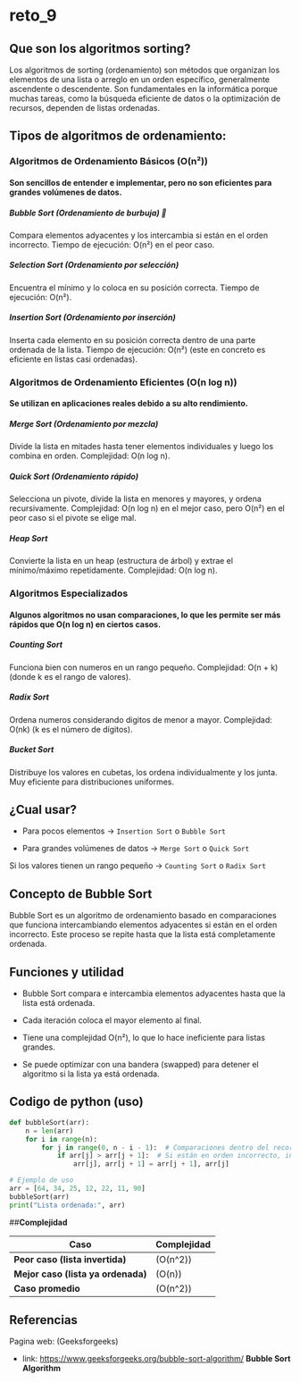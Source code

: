 # reto_9
## Que son los algoritmos sorting?
Los algoritmos de sorting (ordenamiento) son métodos que organizan los elementos de una lista o arreglo en un orden específico, generalmente ascendente o descendente. Son fundamentales en la informática porque muchas tareas, como la búsqueda eficiente de datos o la optimización de recursos, dependen de listas ordenadas.
## Tipos de algoritmos de ordenamiento:
### Algoritmos de Ordenamiento Básicos (O(n²))
#### Son sencillos de entender e implementar, pero no son eficientes para grandes volúmenes de datos.

##### Bubble Sort (Ordenamiento de burbuja) 🫧

Compara elementos adyacentes y los intercambia si están en el orden incorrecto.
Tiempo de ejecución: O(n²) en el peor caso.

##### Selection Sort (Ordenamiento por selección) 

Encuentra el mínimo y lo coloca en su posición correcta.
Tiempo de ejecución: O(n²).

##### Insertion Sort (Ordenamiento por inserción)

Inserta cada elemento en su posición correcta dentro de una parte ordenada de la lista.
Tiempo de ejecución: O(n²) (este en concreto es eficiente en listas casi ordenadas).
### Algoritmos de Ordenamiento Eficientes (O(n log n))
#### Se utilizan en aplicaciones reales debido a su alto rendimiento.

##### Merge Sort (Ordenamiento por mezcla)

Divide la lista en mitades hasta tener elementos individuales y luego los combina en orden.
Complejidad: O(n log n).

##### Quick Sort (Ordenamiento rápido)

Selecciona un pivote, divide la lista en menores y mayores, y ordena recursivamente.
Complejidad: O(n log n) en el mejor caso, pero O(n²) en el peor caso si el pivote se elige mal.

##### Heap Sort

Convierte la lista en un heap (estructura de árbol) y extrae el mínimo/máximo repetidamente.
Complejidad: O(n log n).

### Algoritmos Especializados
#### Algunos algoritmos no usan comparaciones, lo que les permite ser más rápidos que O(n log n) en ciertos casos.

##### Counting Sort

Funciona bien con numeros en un rango pequeño.
Complejidad: O(n + k) (donde k es el rango de valores).

##### Radix Sort

Ordena numeros considerando digitos de menor a mayor.
Complejidad: O(nk) (k es el número de dígitos).

##### Bucket Sort

Distribuye los valores en cubetas, los ordena individualmente y los junta.
Muy eficiente para distribuciones uniformes.

## ¿Cual usar?
- Para pocos elementos → `Insertion Sort` o `Bubble Sort`
  
- Para grandes volúmenes de datos → `Merge Sort` o `Quick Sort`
  
Si los valores tienen un rango pequeño → `Counting Sort` o `Radix Sort`

## **Concepto de Bubble Sort**

Bubble Sort es un algoritmo de ordenamiento basado en comparaciones que funciona intercambiando elementos adyacentes si están en el orden incorrecto. Este proceso se repite hasta que la lista está completamente ordenada.

## Funciones y utilidad

- Bubble Sort compara e intercambia elementos adyacentes hasta que la lista está ordenada.
  
- Cada iteración coloca el mayor elemento al final.
  
- Tiene una complejidad O(n²), lo que lo hace ineficiente para listas grandes.
  
- Se puede optimizar con una bandera (swapped) para detener el algoritmo si la lista ya está ordenada.
  
## Codigo de python (uso)

```python
def bubbleSort(arr):
    n = len(arr)
    for i in range(n): 
        for j in range(0, n - i - 1):  # Comparaciones dentro del recorrido
            if arr[j] > arr[j + 1]:  # Si están en orden incorrecto, intercambian
                arr[j], arr[j + 1] = arr[j + 1], arr[j]

# Ejemplo de uso
arr = [64, 34, 25, 12, 22, 11, 90]
bubbleSort(arr)
print("Lista ordenada:", arr)
```
##**Complejidad**

| Caso | Complejidad |
|------|------------|
| **Peor caso (lista invertida)** | \(O(n^2)\) |
| **Mejor caso (lista ya ordenada)** | \(O(n)\) |
| **Caso promedio** | \(O(n^2)\) |

## Referencias
Pagina web: (Geeksforgeeks) 
- link: https://www.geeksforgeeks.org/bubble-sort-algorithm/ **Bubble Sort Algorithm** 

